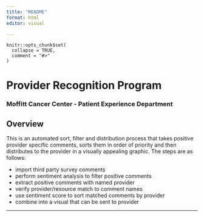 ```yaml
---
title: "README"
format: html
editor: visual

---
```


<!-- README.md is generated from README.qmd. Please edit that file -->

```{r, include = FALSE}
knitr::opts_chunk$set(
  collapse = TRUE,
  comment = "#>"
)
```

# Provider Recognition Program

### Moffitt Cancer Center - Patient Experience Department

## Overview

This is an automated sort, filter and distribution process that takes positive provider specific comments, sorts them in order of priority and then distributes to the provider in a visually appealing graphic. The steps are as follows:

-   import third party survey comments 
-   perform sentiment analysis to filter positive comments
-   extract positive comments with named provider
-   verify provider/resource match to comment names
-   use sentiment score to sort matched comments by provider
-   combine into a visual that can be sent to provider



------------------------------------------------------------------------

